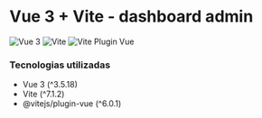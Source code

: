 # Vue 3 + Vite - dashboard admin

![Vue 3](https://img.shields.io/badge/Vue-3.5.18-4FC08D?logo=vue.js&logoColor=white)
![Vite](https://img.shields.io/badge/Vite-7.1.2-646CFF?logo=vite&logoColor=white)
![Vite Plugin Vue](https://img.shields.io/badge/Vite%20Plugin%20Vue-6.0.1-646CFF?logo=vite&logoColor=white)

### Tecnologias utilizadas

- Vue 3 (^3.5.18)
- Vite (^7.1.2)
- @vitejs/plugin-vue (^6.0.1)


